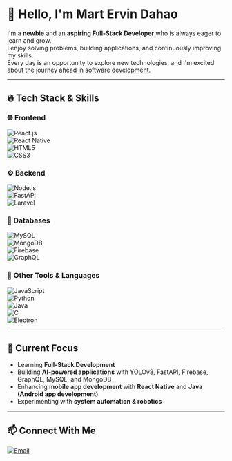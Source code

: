 # 👋 Hello, I'm Mart Ervin Dahao  

I'm a **newbie** and an **aspiring Full-Stack Developer** who is always eager to learn and grow.  
I enjoy solving problems, building applications, and continuously improving my skills.  
Every day is an opportunity to explore new technologies, and I'm excited about the journey ahead in software development.  

---

## 🔥 Tech Stack & Skills  

### 🌐 Frontend  
![React.js](https://img.shields.io/badge/React.js-61DAFB?style=for-the-badge&logo=react&logoColor=black)  
![React Native](https://img.shields.io/badge/React_Native-61DAFB?style=for-the-badge&logo=react&logoColor=black)  
![HTML5](https://img.shields.io/badge/HTML5-E34F26?style=for-the-badge&logo=html5&logoColor=white)  
![CSS3](https://img.shields.io/badge/CSS3-1572B6?style=for-the-badge&logo=css3&logoColor=white)  

### ⚙️ Backend  
![Node.js](https://img.shields.io/badge/Node.js-339933?style=for-the-badge&logo=node.js&logoColor=white)  
![FastAPI](https://img.shields.io/badge/FastAPI-009688?style=for-the-badge&logo=fastapi&logoColor=white)  
![Laravel](https://img.shields.io/badge/Laravel-FF2D20?style=for-the-badge&logo=laravel&logoColor=white)  

### 💾 Databases  
![MySQL](https://img.shields.io/badge/MySQL-4479A1?style=for-the-badge&logo=mysql&logoColor=white)  
![MongoDB](https://img.shields.io/badge/MongoDB-47A248?style=for-the-badge&logo=mongodb&logoColor=white)  
![Firebase](https://img.shields.io/badge/Firebase-FFCA28?style=for-the-badge&logo=firebase&logoColor=black)  
![GraphQL](https://img.shields.io/badge/GraphQL-E10098?style=for-the-badge&logo=graphql&logoColor=white)  

### 🔧 Other Tools & Languages  
![JavaScript](https://img.shields.io/badge/JavaScript-F7DF1E?style=for-the-badge&logo=javascript&logoColor=black)  
![Python](https://img.shields.io/badge/Python-3776AB?style=for-the-badge&logo=python&logoColor=white)  
![Java](https://img.shields.io/badge/Java-007396?style=for-the-badge&logo=java&logoColor=white)  
![C](https://img.shields.io/badge/C-00599C?style=for-the-badge&logo=c&logoColor=white)  
![Electron](https://img.shields.io/badge/Electron-47848F?style=for-the-badge&logo=electron&logoColor=white)  

---

## 🎯 Current Focus  
- Learning **Full-Stack Development**  
- Building **AI-powered applications** with YOLOv8, FastAPI, Firebase, GraphQL, MySQL, and MongoDB  
- Enhancing **mobile app development** with **React Native** and **Java (Android app development)**  
- Experimenting with **system automation & robotics**  

---

## 📫 Connect With Me  
[![Email](https://img.shields.io/badge/Email-Contact-red)](mailto:martdahao.com)  
